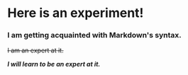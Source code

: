 # Here is an experiment! 
### I am getting acquainted with Markdown's syntax. 
~~I am an expert at it.~~ 

***I will learn to be an expert at it.***
